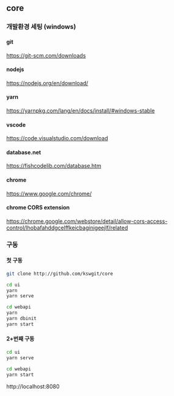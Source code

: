 ## core

### 개발환경 세팅 (windows)

#### git

https://git-scm.com/downloads

#### nodejs

https://nodejs.org/en/download/

#### yarn

https://yarnpkg.com/lang/en/docs/install/#windows-stable

#### vscode

https://code.visualstudio.com/download

#### database.net

https://fishcodelib.com/database.htm

#### chrome

https://www.google.com/chrome/

#### chrome CORS extension

https://chrome.google.com/webstore/detail/allow-cors-access-control/lhobafahddgcelffkeicbaginigeejlf/related

### 구동

#### 첫 구동

```bash
git clone http://github.com/kswgit/core
```

```bash
cd ui
yarn
yarn serve
```

```bash
cd webapi
yarn
yarn dbinit
yarn start
```

#### 2+번째 구동

```bash
cd ui
yarn serve
```

```bash
cd webapi
yarn start
```

http://localhost:8080
